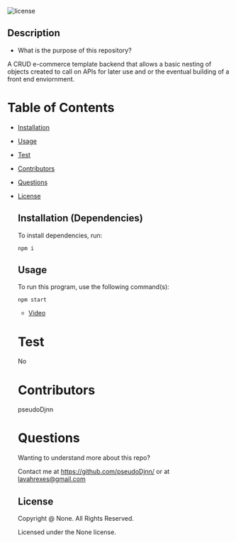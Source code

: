 ![license](https://img.shields.io/badge/license-None-yellowgreen.svg)

## Description

- What is the purpose of this repository?<br/>

A CRUD e-commerce template backend that allows a basic nesting of objects created to call on APIs for later use and or the eventual building of a front end enviornment.

# Table of Contents

- [Installation](#installation)
- [Usage](#usage)
- [Test](#test)
- [Contributors](#contributors)
- [Questions](#questions)
- [License](#license)

  ## Installation (Dependencies)

  To install dependencies, run:

  ```
  npm i
  ```

  ## Usage

  To run this program, use the following command(s):

  ```
  npm start
  ```

  - [Video](https://drive.google.com/file/d/1aG0QhJC0ZCmFX4tGO-SvkDS4_BJAnHWi/view)

  # Test

  No

  # Contributors

  pseudoDjnn

  # Questions

  Wanting to understand more about this repo?

  Contact me at https://github.com/pseudoDjnn/ or at lavahrexes@gmail.com

  ## License

  Copyright @ None. All Rights Reserved.

  Licensed under the None license.
